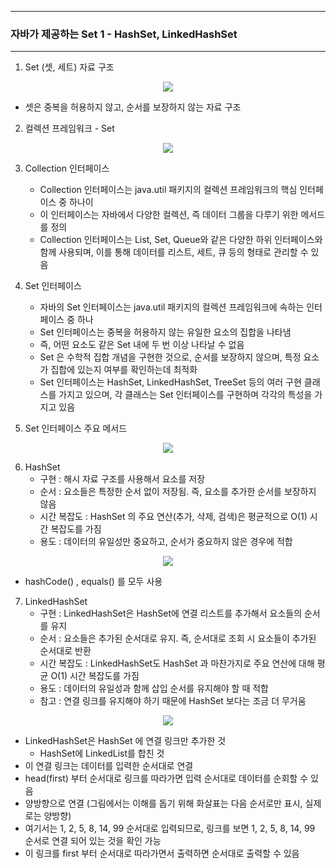 -----
### 자바가 제공하는 Set 1 - HashSet, LinkedHashSet
-----
1. Set (셋, 세트) 자료 구조
<div align="center">
<img src="https://github.com/user-attachments/assets/cbcc4d63-7df9-4bb5-a9bc-c44173e4af50">
</div>

  - 셋은 중복을 허용하지 않고, 순서를 보장하지 않는 자료 구조

2. 컬렉션 프레임워크 - Set
<div align="center">
<img src="https://github.com/user-attachments/assets/5a158d0b-2e7d-4466-9164-088d3ff75008">
</div>

3. Collection 인터페이스
    - Collection 인터페이스는 java.util 패키지의 컬렉션 프레임워크의 핵심 인터페이스 중 하나이
    - 이 인터페이스는 자바에서 다양한 컬렉션, 즉 데이터 그룹을 다루기 위한 메서드를 정의
    - Collection 인터페이스는 List, Set, Queue와 같은 다양한 하위 인터페이스와 함께 사용되며, 이를 통해 데이터를 리스트, 세트, 큐 등의 형태로 관리할 수 있음
  
4. Set 인터페이스
    - 자바의 Set 인터페이스는 java.util 패키지의 컬렉션 프레임워크에 속하는 인터페이스 중 하나
    - Set 인터페이스는 중복을 허용하지 않는 유일한 요소의 집합을 나타냄
    - 즉, 어떤 요소도 같은 Set 내에 두 번 이상 나타날 수 없음
    - Set 은 수학적 집합 개념을 구현한 것으로, 순서를 보장하지 않으며, 특정 요소가 집합에 있는지 여부를 확인하는데 최적화
    - Set 인터페이스는 HashSet, LinkedHashSet, TreeSet 등의 여러 구현 클래스를 가지고 있으며, 각 클래스는 Set 인터페이스를 구현하며 각각의 특성을 가지고 있음

5. Set 인터페이스 주요 메서드
<div align="center">
<img src="https://github.com/user-attachments/assets/4e6a7c02-3725-4372-90cc-aac1b6d9d76f">
</div>

6. HashSet
   - 구현 : 해시 자료 구조를 사용해서 요소를 저장
   - 순서 : 요소들은 특정한 순서 없이 저장됨. 즉, 요소를 추가한 순서를 보장하지 않음
   - 시간 복잡도 : HashSet 의 주요 연산(추가, 삭제, 검색)은 평균적으로 O(1) 시간 복잡도를 가짐
   - 용도 : 데이터의 유일성만 중요하고, 순서가 중요하지 않은 경우에 적합

<div align="center">
<img src="https://github.com/user-attachments/assets/a9ec4505-b00b-4534-ac2c-7e8105e719ec">
</div>

   - hashCode() , equals() 를 모두 사용

7. LinkedHashSet
   - 구현 : LinkedHashSet은 HashSet에 연결 리스트를 추가해서 요소들의 순서를 유지
   - 순서 : 요소들은 추가된 순서대로 유지. 즉, 순서대로 조회 시 요소들이 추가된 순서대로 반환
   - 시간 복잡도 : LinkedHashSet도 HashSet 과 마찬가지로 주요 연산에 대해 평균 O(1) 시간 복잡도를 가짐
   - 용도 : 데이터의 유일성과 함께 삽입 순서를 유지해야 할 때 적합
   - 참고 : 연결 링크를 유지해야 하기 때문에 HashSet 보다는 조금 더 무거움

<div align="center">
<img src="https://github.com/user-attachments/assets/40f1ba40-2223-45aa-9eb2-628d96c53cf7">
</div>

  - LinkedHashSet은 HashSet 에 연결 링크만 추가한 것
    + HashSet에 LinkedList를 합친 것
   - 이 연결 링크는 데이터를 입력한 순서대로 연결
   - head(first) 부터 순서대로 링크를 따라가면 입력 순서대로 데이터를 순회할 수 있음
   - 양방향으로 연결 (그림에서는 이해를 돕기 위해 화살표는 다음 순서로만 표시, 실제로는 양방향)
   - 여기서는 1, 2, 5, 8, 14, 99 순서대로 입력되므로, 링크를 보면 1, 2, 5, 8, 14, 99 순서로 연결 되어 있는 것을 확인 가능
   - 이 링크를 first 부터 순서대로 따라가면서 출력하면 순서대로 출력할 수 있음
